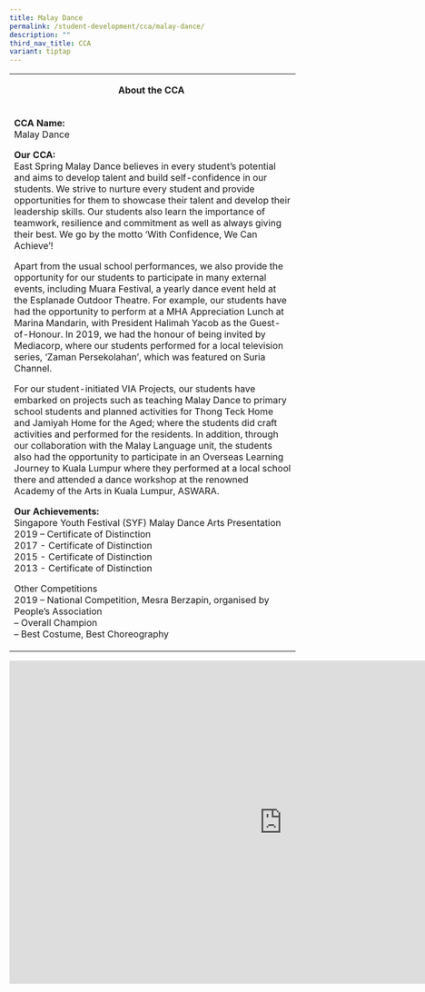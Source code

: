 ```yaml
---
title: Malay Dance
permalink: /student-development/cca/malay-dance/
description: ""
third_nav_title: CCA
variant: tiptap
---
```

<table>
<tbody>
<tr>
<td width="590">
<p style="text-align: center;"><strong>About the CCA&nbsp;</strong></p>
</td>
</tr>
<tr>
<td width="590">
<p><strong>CCA Name:<br></strong>Malay Dance</p>
<p><strong>Our CCA:<br></strong>East Spring Malay Dance believes in every student’s potential and aims to develop talent and build self-confidence in our students. We strive to nurture every student and provide opportunities for them to showcase their talent and develop their leadership skills. Our students also learn the importance of teamwork, resilience and commitment as well as always giving their best. We go by the motto ‘With Confidence, We Can Achieve’!</p>
<p>Apart from the usual school performances, we also provide the opportunity for our students to participate in many external events, including Muara Festival, a yearly dance event held at the Esplanade Outdoor Theatre. For example, our students have had the opportunity to perform at a MHA Appreciation Lunch at Marina Mandarin, with President Halimah Yacob as the Guest-of-Honour. In 2019, we had the honour of being invited by Mediacorp, where our students performed for a local television series, ‘Zaman Persekolahan’, which was featured on Suria Channel.</p>
<p>For our student-initiated VIA Projects, our students have embarked on projects such as teaching Malay Dance to primary school students and planned activities for Thong Teck Home and Jamiyah Home for the Aged; where the students did craft activities and performed for the residents. In addition, through our collaboration with the Malay Language unit, the students also had the opportunity to participate in an Overseas Learning Journey to Kuala Lumpur where they performed at a local school there and attended a dance workshop at the renowned Academy of the Arts in Kuala Lumpur, ASWARA.</p>
<p><strong>Our Achievements:<br></strong>Singapore Youth Festival (SYF) Malay Dance Arts Presentation<br>2019 – Certificate of Distinction<br>2017 - Certificate of Distinction<br>2015 - Certificate of Distinction<br>2013 - Certificate of Distinction</p>
<p>Other Competitions<br>2019 – National Competition, Mesra Berzapin, organised by People’s Association<br>– Overall Champion<br>– Best Costume, Best Choreography</p>
</td>
</tr>
</tbody>
</table>
<iframe src="https://docs.google.com/presentation/d/e/2PACX-1vQNTXojsLrSu_GUCMRgE7wbIjYley1_HPYVkzd_Lf9x1iyw0ZGJySh1WCeHxNPPwHA8x4jFssmw0ltS/embed?start=false&amp;loop=false&amp;delayms=10000" frameborder="0" width="960" height="569" allowfullscreen="true"></iframe>
